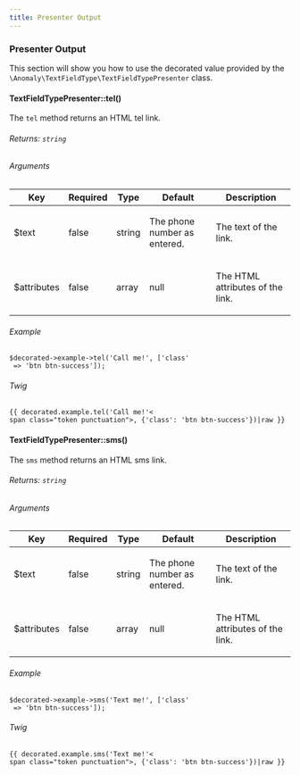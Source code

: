 ```yaml
---
title: Presenter Output 
---
```


### Presenter Output

This section will show you how to use the decorated value provided by the `\Anomaly\TextFieldType\TextFieldTypePresenter` class.

#### TextFieldTypePresenter::tel()[](#usage/presenter-output/textfieldtypepresenter-tel)

The `tel` method returns an HTML tel link.

###### Returns: `string`

###### Arguments

<table class="table table-bordered table-striped">

<thead>

<tr>

<th>Key</th>

<th>Required</th>

<th>Type</th>

<th>Default</th>

<th>Description</th>

</tr>

</thead>

<tbody>

<tr>

<td>

$text

</td>

<td>

false

</td>

<td>

string

</td>

<td>

The phone number as entered.

</td>

<td>

The text of the link.

</td>

</tr>

<tr>

<td>

$attributes

</td>

<td>

false

</td>

<td>

array

</td>

<td>

null

</td>

<td>

The HTML attributes of the link.

</td>

</tr>

</tbody>

</table>

###### Example

    $decorated->example->tel('Call me!', ['class'
     => 'btn btn-success']);

###### Twig

    {{ decorated.example.tel('Call me!'<
    span class="token punctuation">, {'class': 'btn btn-success'})|raw }}

#### TextFieldTypePresenter::sms()[](#usage/presenter-output/textfieldtypepresenter-sms)

The `sms` method returns an HTML sms link.

###### Returns: `string`

###### Arguments

<table class="table table-bordered table-striped">

<thead>

<tr>

<th>Key</th>

<th>Required</th>

<th>Type</th>

<th>Default</th>

<th>Description</th>

</tr>

</thead>

<tbody>

<tr>

<td>

$text

</td>

<td>

false

</td>

<td>

string

</td>

<td>

The phone number as entered.

</td>

<td>

The text of the link.

</td>

</tr>

<tr>

<td>

$attributes

</td>

<td>

false

</td>

<td>

array

</td>

<td>

null

</td>

<td>

The HTML attributes of the link.

</td>

</tr>

</tbody>

</table>

###### Example

    $decorated->example->sms('Text me!', ['class'
     => 'btn btn-success']);

###### Twig

    {{ decorated.example.sms('Text me!'<
    span class="token punctuation">, {'class': 'btn btn-success'})|raw }}
